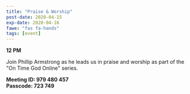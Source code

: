 ```yaml
---
title: "Praise & Worship"
post-date: 2020-04-15
exp-date: 2020-04-16
fawe: "fas fa-hands"
tags: [event]
---
```

**12 PM**

Join Phillip Armstrong as he leads us in praise and worship as part of the "On Time God Online" series.

**Meeting ID: 979 480 457**
<br>
**Passcode: 723 749**